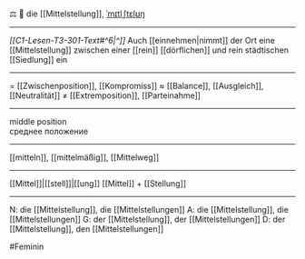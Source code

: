 ⚖️ 🔴 die [[Mittelstellung]], [ˈmɪtl̩ˌʃtɛlʊŋ](https://youglish.com/pronounce/Mittelstellung/german)

---
*[[C1-Lesen-T3-301-Text#^6|^]]* Auch [[einnehmen|nimmt]] der Ort eine [[Mittelstellung]] zwischen einer [[rein]] [[dörflichen]] und rein städtischen [[Siedlung]] ein


---
= [[Zwischenposition]], [[Kompromiss]]
≈ [[Balance]], [[Ausgleich]], [[Neutralität]]
≠ [[Extremposition]], [[Parteinahme]]

---
middle position  
среднее положение

---
[[mitteln]], [[mittelmäßig]], [[Mittelweg]]

---
[[Mittel]]|[[stell]]|[[ung]]
[[Mittel]] + [[Stellung]]


---
N: die [[Mittelstellung]], die [[Mittelstellungen]]
A: die [[Mittelstellung]], die [[Mittelstellungen]]
G: der [[Mittelstellung]], der [[Mittelstellungen]]
D: der [[Mittelstellung]], den [[Mittelstellungen]]

#Feminin 